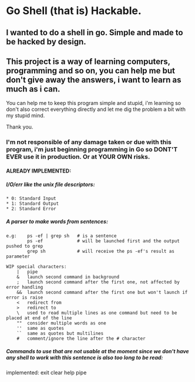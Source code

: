 # Go Shell (that is) Hackable.

## I wanted to do a shell in go. Simple and made to be hacked by design.
## This project is a way of learning computers, programming and so on, you can help me but don't give away the answers, i want to learn as much as i can.

You can help me to keep this program simple and stupid, i'm learning so don't also correct everything directly and let me dig the problem a bit with my stupid mind.

Thank you.

### I'm not responsible of any damage taken or due with this program, i'm just beginning programming in Go so DONT'T EVER use it in production. Or at YOUR OWN risks.

#### ALREADY IMPLEMENTED:

##### I/O/err like the unix file descriptors:
    * 0: Standard Input
    * 1: Standard Output
    * 2: Standard Error

##### A parser to make words from sentences:
    e.g:    ps -ef | grep sh   # is a sentence
            ps -ef             # will be launched first and the output pushed to grep
            grep sh            # will receive the ps -ef's result as parameter

    WIP special characters:
        |   pipe
        &   launch second command in background
        ;   launch second command after the first one, not affected by error handling
        &&  launch second command after the first one but won't launch if error is raise
        <   redirect from
        >   redirect to
        \   used to read multiple lines as one command but need to be placed at end of the line
        ""  consider multiple words as one
        ''  same as quotes
        ``  same as quotes but multilines
        #   comment/ignore the line after the # character

##### Commands to use that are not usable at the moment since we don't have any shell to work with this sentence is also too long to be read:
implemented:
        exit
        clear
        help
        pipe
